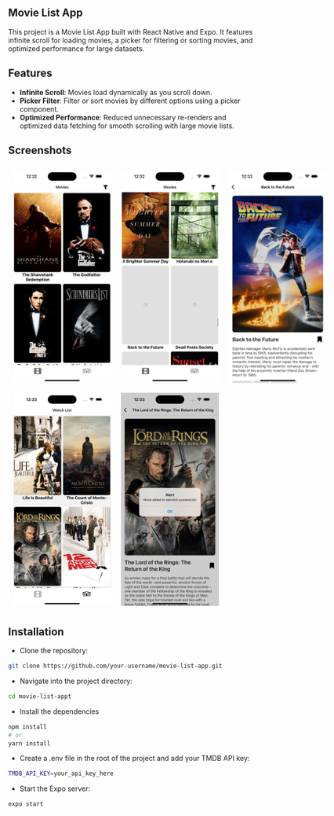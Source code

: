 ## Movie List App

This project is a Movie List App built with React Native and Expo. It features infinite scroll for loading movies, a picker for filtering or sorting movies, and optimized performance for large datasets.

## Features

- **Infinite Scroll**: Movies load dynamically as you scroll down.
- **Picker Filter**: Filter or sort movies by different options using a picker component.
- **Optimized Performance**: Reduced unnecessary re-renders and optimized data fetching for smooth scrolling with large movie lists.

## Screenshots

<div>
  <div style="display: flex;">
    <img src="./assets/images/1.png" alt="Screenshot 1" width="200" style="margin:10px;"/>
    <img src="./assets/images/2.png" alt="Screenshot 2" width="200" style="margin:10px;"/>
    <img src="./assets/images/3.png" alt="Screenshot 3" width="200" style="margin:10px;"/>
  </div>
  <div style="display: flex;">
    <img src="./assets/images/4.png" alt="Screenshot 4" width="200" style="margin:10px;"/>
    <img src="./assets/images/5.png" alt="Screenshot 5" width="200" style="margin:10px;"/>
  </div>
</div>

## Installation

- Clone the repository:

```bash
git clone https://github.com/your-username/movie-list-app.git
```

- Navigate into the project directory:

```bash
cd movie-list-appt
```

- Install the dependencies

```bash
npm install
# or
yarn install
```

- Create a .env file in the root of the project and add your TMDB API key:

```bash
TMDB_API_KEY=your_api_key_here
```

- Start the Expo server:

```bash
expo start
```
